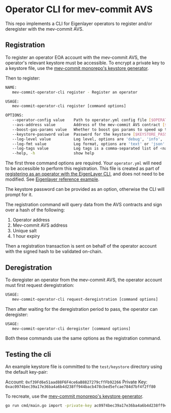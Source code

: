 # Operator CLI for mev-commit AVS

This repo implements a CLI for Eigenlayer operators to register and/or deregister with the mev-commit AVS.

## Registration

To register an operator EOA account with the mev-commit AVS, the operator's relevant keystore must be accessible. To encrypt a private key to a keystore file, use the [mev-commit monorepo's keystore generator](https://github.com/primev/mev-commit/tree/main/infrastructure/tools/keystore-generator).

Then to register:

```bash
NAME:
   mev-commit-operator-cli register - Register an operator

USAGE:
   mev-commit-operator-cli register [command options]

OPTIONS:
   --operator-config value    Path to operator.yml config file [$OPERATOR_CONFIG]
   --avs-address value        Address of the mev-commit AVS contract [$AVS_ADDRESS]
   --boost-gas-params value   Whether to boost gas params to speed up tx inclusion [$BOOST_GAS_PARAMS]
   --keystore-password value  Password for the keystore [$KEYSTORE_PASSWORD]
   --log-level value          Log level, options are 'debug', 'info', 'warn', 'error' (default: "info") [$LOG_LEVEL]
   --log-fmt value            Log format, options are 'text' or 'json' (default: "text") [$LOG_FMT]
   --log-tags value           Log tags is a comma-separated list of <name:value> pairs that will be inserted into each log line [$LOG_TAGS]
   --help, -h                 show help
```

The first three command options are required. Your `operator.yml` will need to be accessible to perform this registration. This file is created as part of [registering as an operator with the EigenLayer CLI](https://docs.eigenlayer.xyz/eigenlayer/operator-guides/operator-installation), and does not need to be modified. See [Eigenlayer reference example](https://github.com/Layr-Labs/eigenlayer-cli/blob/master/pkg/operator/config/operator-config-example.yaml).


The keystore password can be provided as an option, otherwise the CLI will prompt for it.

The registration command will query data from the AVS contracts and sign over a hash of the following:

1. Operator address
2. Mev-commit AVS address
3. Unique salt
4. 1 hour expiry

Then a registration transaction is sent on behalf of the operator account with the signed hash to be validated on-chain.

## Deregistration

To deregister an operator from the mev-commit AVS, the operator account must first request deregistration:

```bash
USAGE:
   mev-commit-operator-cli request-deregistration [command options]
```

Then after waiting for the deregistration period to pass, the operator can deregister:

```bash
USAGE:
   mev-commit-operator-cli deregister [command options]
```

Both these commands use the same options as the registration command.

## Testing the cli

An example keystore file is committed to the `test/keystore` directory using the default key-pair: 

Account: `0xf39Fd6e51aad88F6F4ce6aB8827279cffFb92266`
Private Key: `0xac0974bec39a17e36ba4a6b4d238ff944bacb478cbed5efcae784d7bf4f2ff80`

To recreate, use the [mev-commit monorepo's keystore generator](https://github.com/primev/mev-commit/tree/main/infrastructure/tools/keystore-generator).

```bash
go run cmd/main.go import -private-key ac0974bec39a17e36ba4a6b4d238ff944bacb478cbed5efcae784d7bf4f2ff80 --passphrase primev
```
